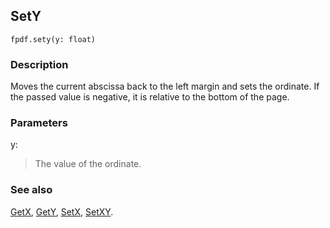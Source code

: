 ## SetY ##
```
fpdf.sety(y: float)
```
### Description ###

Moves the current abscissa back to the left margin and sets the ordinate. If the passed value is negative, it is relative to the bottom of the page.

### Parameters ###

y:
> The value of the ordinate.

### See also ###

[GetX](GetX.md), [GetY](GetY.md), [SetX](SetX.md), [SetXY](SetXY.md).
